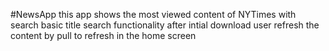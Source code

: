  #NewsApp
this app shows the most viewed content of NYTimes with search basic title search functionality 
after intial download user refresh the content by pull to refresh in the home screen

